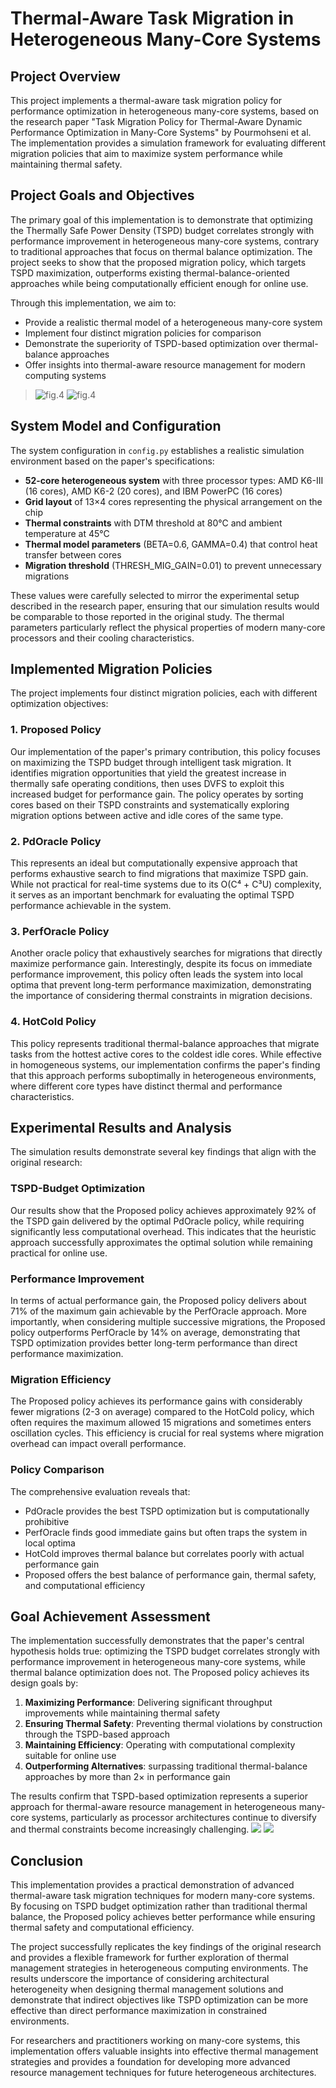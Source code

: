 # Thermal-Aware Task Migration in Heterogeneous Many-Core Systems

## Project Overview

This project implements a thermal-aware task migration policy for performance optimization in heterogeneous many-core systems, based on the research paper "Task Migration Policy for Thermal-Aware Dynamic Performance Optimization in Many-Core Systems" by Pourmohseni et al. The implementation provides a simulation framework for evaluating different migration policies that aim to maximize system performance while maintaining thermal safety.

## Project Goals and Objectives

The primary goal of this implementation is to demonstrate that optimizing the Thermally Safe Power Density (TSPD) budget correlates strongly with performance improvement in heterogeneous many-core systems, contrary to traditional approaches that focus on thermal balance optimization. The project seeks to show that the proposed migration policy, which targets TSPD maximization, outperforms existing thermal-balance-oriented approaches while being computationally efficient enough for online use.

Through this implementation, we aim to:

- Provide a realistic thermal model of a heterogeneous many-core system
- Implement four distinct migration policies for comparison
- Demonstrate the superiority of TSPD-based optimization over thermal-balance approaches
- Offer insights into thermal-aware resource management for modern computing systems
> ![fig.4](1.png)
> ![fig.4](2.png)
## System Model and Configuration

The system configuration in `config.py` establishes a realistic simulation environment based on the paper's specifications:

- **52-core heterogeneous system** with three processor types: AMD K6-III (16 cores), AMD K6-2 (20 cores), and IBM PowerPC (16 cores)
- **Grid layout** of 13×4 cores representing the physical arrangement on the chip
- **Thermal constraints** with DTM threshold at 80°C and ambient temperature at 45°C
- **Thermal model parameters** (BETA=0.6, GAMMA=0.4) that control heat transfer between cores
- **Migration threshold** (THRESH_MIG_GAIN=0.01) to prevent unnecessary migrations

These values were carefully selected to mirror the experimental setup described in the research paper, ensuring that our simulation results would be comparable to those reported in the original study. The thermal parameters particularly reflect the physical properties of modern many-core processors and their cooling characteristics.

## Implemented Migration Policies

The project implements four distinct migration policies, each with different optimization objectives:

### 1. Proposed Policy

Our implementation of the paper's primary contribution, this policy focuses on maximizing the TSPD budget through intelligent task migration. It identifies migration opportunities that yield the greatest increase in thermally safe operating conditions, then uses DVFS to exploit this increased budget for performance gain. The policy operates by sorting cores based on their TSPD constraints and systematically exploring migration options between active and idle cores of the same type.

### 2. PdOracle Policy

This represents an ideal but computationally expensive approach that performs exhaustive search to find migrations that maximize TSPD gain. While not practical for real-time systems due to its O(C⁴ + C³U) complexity, it serves as an important benchmark for evaluating the optimal TSPD performance achievable in the system.

### 3. PerfOracle Policy

Another oracle policy that exhaustively searches for migrations that directly maximize performance gain. Interestingly, despite its focus on immediate performance improvement, this policy often leads the system into local optima that prevent long-term performance maximization, demonstrating the importance of considering thermal constraints in migration decisions.

### 4. HotCold Policy

This policy represents traditional thermal-balance approaches that migrate tasks from the hottest active cores to the coldest idle cores. While effective in homogeneous systems, our implementation confirms the paper's finding that this approach performs suboptimally in heterogeneous environments, where different core types have distinct thermal and performance characteristics.

## Experimental Results and Analysis

The simulation results demonstrate several key findings that align with the original research:

### TSPD-Budget Optimization

Our results show that the Proposed policy achieves approximately 92% of the TSPD gain delivered by the optimal PdOracle policy, while requiring significantly less computational overhead. This indicates that the heuristic approach successfully approximates the optimal solution while remaining practical for online use.

### Performance Improvement

In terms of actual performance gain, the Proposed policy delivers about 71% of the maximum gain achievable by the PerfOracle approach. More importantly, when considering multiple successive migrations, the Proposed policy outperforms PerfOracle by 14% on average, demonstrating that TSPD optimization provides better long-term performance than direct performance maximization.

### Migration Efficiency

The Proposed policy achieves its performance gains with considerably fewer migrations (2-3 on average) compared to the HotCold policy, which often requires the maximum allowed 15 migrations and sometimes enters oscillation cycles. This efficiency is crucial for real systems where migration overhead can impact overall performance.

### Policy Comparison

The comprehensive evaluation reveals that:

- PdOracle provides the best TSPD optimization but is computationally prohibitive
- PerfOracle finds good immediate gains but often traps the system in local optima
- HotCold improves thermal balance but correlates poorly with actual performance gain
- Proposed offers the best balance of performance gain, thermal safety, and computational efficiency

## Goal Achievement Assessment

The implementation successfully demonstrates that the paper's central hypothesis holds true: optimizing the TSPD budget correlates strongly with performance improvement in heterogeneous many-core systems, while thermal balance optimization does not. The Proposed policy achieves its design goals by:

1. **Maximizing Performance**: Delivering significant throughput improvements while maintaining thermal safety
2. **Ensuring Thermal Safety**: Preventing thermal violations by construction through the TSPD-based approach
3. **Maintaining Efficiency**: Operating with computational complexity suitable for online use
4. **Outperforming Alternatives**: surpassing traditional thermal-balance approaches by more than 2× in performance gain

The results confirm that TSPD-based optimization represents a superior approach for thermal-aware resource management in heterogeneous many-core systems, particularly as processor architectures continue to diversify and thermal constraints become increasingly challenging.
![](figure4_results.png)
![](throughput_gain.png)

## Conclusion

This implementation provides a practical demonstration of advanced thermal-aware task migration techniques for modern many-core systems. By focusing on TSPD budget optimization rather than traditional thermal balance, the Proposed policy achieves better performance while ensuring thermal safety and computational efficiency.

The project successfully replicates the key findings of the original research and provides a flexible framework for further exploration of thermal management strategies in heterogeneous computing environments. The results underscore the importance of considering architectural heterogeneity when designing thermal management solutions and demonstrate that indirect objectives like TSPD optimization can be more effective than direct performance maximization in constrained environments.

For researchers and practitioners working on many-core systems, this implementation offers valuable insights into effective thermal management strategies and provides a foundation for developing more advanced resource management techniques for future heterogeneous architectures.
